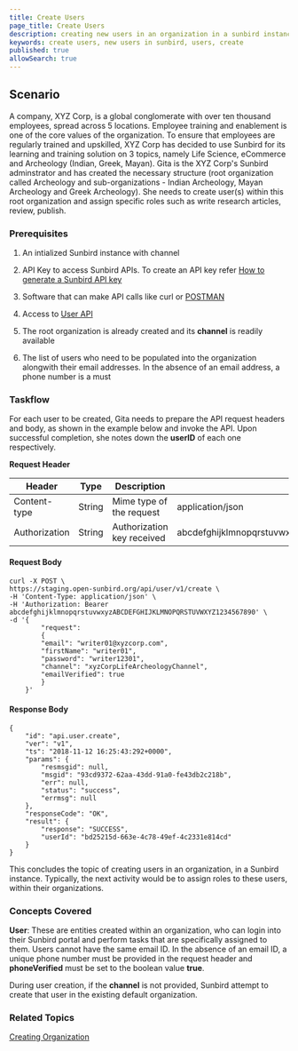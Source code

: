 ```yaml
---
title: Create Users
page_title: Create Users
description: creating new users in an organization in a sunbird instance
keywords: create users, new users in sunbird, users, create
published: true
allowSearch: true
---
```


## Scenario

A company, XYZ Corp, is a global conglomerate with over ten thousand employees, spread across 5 locations. Employee training and enablement is one of the core values of the organization. To ensure that employees are regularly trained and upskilled, XYZ Corp has decided to use Sunbird for its learning and training solution on 3 topics, namely Life Science, eCommerce and Archeology (Indian, Greek, Mayan). 
Gita is the XYZ Corp's Sunbird adminstrator and has created the necessary structure (root organization called Archeology and sub-organizations - Indian Archeology, Mayan Archeology and Greek Archeology). She needs to create user(s) within this root organization and assign specific roles such as write research articles, review, publish.

### Prerequisites

1. An intialized Sunbird instance with channel

2. API Key to access Sunbird APIs. To create an API key refer [How to generate a Sunbird API key](developer-docs/how-to-guide/generate_apikey/)
  
3. Software that can make API calls like curl or [POSTMAN](https://www.getpostman.com/docs/v6/postman/api_documentation/intro_to_api_documentation)

4. Access to [User API](apis/userapi/#operation/Create%20User)

5. The root organization is already created and its **channel** is readily available

6. The list of users who need to be populated into the organization alongwith their email addresses. In the absence of an email address, a phone number is a must

### Taskflow

For each user to be created, Gita needs to prepare the API request headers and body, as shown in the example below and invoke the API. Upon successful completion, she notes down the **userID** of each one respectively.

**Request Header**

|     Header    |          Type         | Description | Sample |
|---------------|------------------------|-----------|--------|
| Content-type | String | Mime type of the request | application/json |
| Authorization | String | Authorization key received | abcdefghijklmnopqrstuvwxyzABCDEFGHIJKLMNOPQRSTUVWXYZ1234567890 |

#### Request Body 

    curl -X POST \
    https://staging.open-sunbird.org/api/user/v1/create \
    -H 'Content-Type: application/json' \
    -H 'Authorization: Bearer abcdefghijklmnopqrstuvwxyzABCDEFGHIJKLMNOPQRSTUVWXYZ1234567890' \
    -d '{
            "request":
            {
            "email": "writer01@xyzcorp.com",
            "firstName": "writer01",
            "password": "writer12301",
            "channel": "xyzCorpLifeArcheologyChannel",
            "emailVerified": true
            }
        }'

#### Response Body

    {
        "id": "api.user.create",
        "ver": "v1",
        "ts": "2018-11-12 16:25:43:292+0000",
        "params": {
            "resmsgid": null,
            "msgid": "93cd9372-62aa-43dd-91a0-fe43db2c218b",
            "err": null,
            "status": "success",
            "errmsg": null
        },
        "responseCode": "OK",
        "result": {
            "response": "SUCCESS",
            "userId": "bd25215d-663e-4c78-49ef-4c2331e814cd"
        }
    }

This concludes the topic of creating users in an organization, in a Sunbird instance. Typically, the next activity would be to assign roles to these users, within their organizations.

### Concepts Covered

**User**: These are entities created within an organization, who can login into their Sunbird portal and perform tasks that are specifically assigned to them. Users cannot have the same email ID. In the absence of an email ID, a unique phone number must be provided in the request header and **phoneVerified** must be set to the boolean value **true**.

During user creation, if the **channel** is not provided, Sunbird attempt to create that user in the existing default organization. <!--If that happens, then the user needs to be explicitly added to the required organization via the [Add a User to Organization]() API.-->

### Related Topics

[Creating Organization](developer-docs/how-to-guide/how_to_create_organization)

<!--[Map users to the organization](developer-docs/how-to-guide/how_to_create_org_add_user)-->
